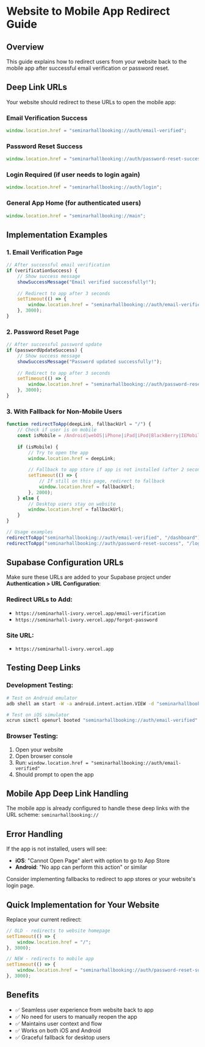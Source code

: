 # Website to Mobile App Redirect Guide

## Overview

This guide explains how to redirect users from your website back to the mobile app after successful email verification or password reset.

## Deep Link URLs

Your website should redirect to these URLs to open the mobile app:

### Email Verification Success
```javascript
window.location.href = "seminarhallbooking://auth/email-verified";
```

### Password Reset Success  
```javascript
window.location.href = "seminarhallbooking://auth/password-reset-success";
```

### Login Required (if user needs to login again)
```javascript
window.location.href = "seminarhallbooking://auth/login";
```

### General App Home (for authenticated users)
```javascript
window.location.href = "seminarhallbooking://main";
```

## Implementation Examples

### 1. Email Verification Page
```javascript
// After successful email verification
if (verificationSuccess) {
    // Show success message
    showSuccessMessage("Email verified successfully!");
    
    // Redirect to app after 3 seconds
    setTimeout(() => {
        window.location.href = "seminarhallbooking://auth/email-verified";
    }, 3000);
}
```

### 2. Password Reset Page
```javascript
// After successful password update
if (passwordUpdateSuccess) {
    // Show success message
    showSuccessMessage("Password updated successfully!");
    
    // Redirect to app after 3 seconds
    setTimeout(() => {
        window.location.href = "seminarhallbooking://auth/password-reset-success";
    }, 3000);
}
```

### 3. With Fallback for Non-Mobile Users
```javascript
function redirectToApp(deepLink, fallbackUrl = "/") {
    // Check if user is on mobile
    const isMobile = /Android|webOS|iPhone|iPad|iPod|BlackBerry|IEMobile|Opera Mini/i.test(navigator.userAgent);
    
    if (isMobile) {
        // Try to open the app
        window.location.href = deepLink;
        
        // Fallback to app store if app is not installed (after 2 seconds)
        setTimeout(() => {
            // If still on this page, redirect to fallback
            window.location.href = fallbackUrl;
        }, 2000);
    } else {
        // Desktop users stay on website
        window.location.href = fallbackUrl;
    }
}

// Usage examples
redirectToApp("seminarhallbooking://auth/email-verified", "/dashboard");
redirectToApp("seminarhallbooking://auth/password-reset-success", "/login");
```

## Supabase Configuration URLs

Make sure these URLs are added to your Supabase project under **Authentication > URL Configuration**:

### Redirect URLs to Add:
- `https://seminarhall-ivory.vercel.app/email-verification`
- `https://seminarhall-ivory.vercel.app/forgot-password`

### Site URL:
- `https://seminarhall-ivory.vercel.app`

## Testing Deep Links

### Development Testing:
```bash
# Test on Android emulator
adb shell am start -W -a android.intent.action.VIEW -d "seminarhallbooking://auth/email-verified" com.your.app

# Test on iOS simulator
xcrun simctl openurl booted "seminarhallbooking://auth/email-verified"
```

### Browser Testing:
1. Open your website
2. Open browser console
3. Run: `window.location.href = "seminarhallbooking://auth/email-verified"`
4. Should prompt to open the app

## Mobile App Deep Link Handling

The mobile app is already configured to handle these deep links with the URL scheme: `seminarhallbooking://`

## Error Handling

If the app is not installed, users will see:
- **iOS**: "Cannot Open Page" alert with option to go to App Store
- **Android**: "No app can perform this action" or similar

Consider implementing fallbacks to redirect to app stores or your website's login page.

## Quick Implementation for Your Website

Replace your current redirect:
```javascript
// OLD - redirects to website homepage
setTimeout(() => {
    window.location.href = "/";
}, 3000);

// NEW - redirects to mobile app
setTimeout(() => {
    window.location.href = "seminarhallbooking://auth/password-reset-success";
}, 3000);
```

## Benefits

- ✅ Seamless user experience from website back to app
- ✅ No need for users to manually reopen the app
- ✅ Maintains user context and flow
- ✅ Works on both iOS and Android
- ✅ Graceful fallback for desktop users
